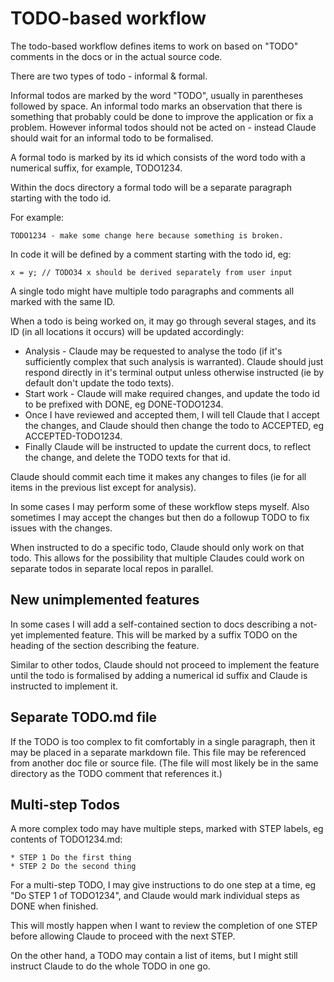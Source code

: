 # TODO-based workflow

The todo-based workflow defines items to work on based on "TODO" comments in the docs or in the actual source code.

There are two types of todo - informal & formal.

Informal todos are marked by the word "TODO", usually in parentheses followed by space. An informal todo marks
an observation that there is something that probably could be done to improve the application or fix a problem.
However informal todos should not be acted on - instead Claude should wait for an informal todo to be formalised.

A formal todo is marked by its id which consists of the word todo with a numerical suffix, for example, TODO1234.

Within the docs directory a formal todo will be a separate paragraph starting with the todo id.

For example:

````
TODO1234 - make some change here because something is broken.
````

In code it will be defined by a comment starting with the todo id, eg:

````
x = y; // TODO34 x should be derived separately from user input
````

A single todo might have multiple todo paragraphs and comments all marked with the same ID.

When a todo is being worked on, it may go through several stages, and its ID (in all locations it occurs)
will be updated accordingly:

* Analysis - Claude may be requested to analyse the todo (if it's sufficiently complex that such analysis
  is warranted). Claude should just respond directly in it's terminal output unless otherwise instructed
  (ie by default don't update the todo texts).
* Start work - Claude will make required changes, and update the todo id to be prefixed with DONE, eg DONE-TODO1234.
* Once I have reviewed and accepted them, I will tell Claude that I accept the changes, and Claude should then 
  change the todo to ACCEPTED, eg ACCEPTED-TODO1234.
* Finally Claude will be instructed to update the current docs, to reflect the change, and delete 
  the TODO texts for that id.
  
Claude should commit each time it makes any changes to files (ie for all items in the previous list 
except for analysis).
  
In some cases I may perform some of these workflow steps myself. Also sometimes I may accept the changes
but then do a followup TODO to fix issues with the changes.
  
When instructed to do a specific todo, Claude should only work on that todo. This allows for the possibility
that multiple Claudes could work on separate todos in separate local repos in parallel.
  
## New unimplemented features

In some cases I will add a self-contained section to docs describing a not-yet implemented feature. 
This will be marked by a suffix TODO on the heading of the section describing the feature.

Similar to other todos, Claude should not proceed to implement the feature until the todo is formalised
by adding a numerical id suffix and Claude is instructed to implement it.

## Separate TODO<number>.md file

If the TODO is too complex to fit comfortably in a single paragraph, then it may be placed in
a separate markdown file. This file may be referenced from another doc file or source file.
(The file will most likely be in the same directory as the TODO comment that references it.)

## Multi-step Todos

A more complex todo may have multiple steps, marked with STEP <n> labels, eg contents of TODO1234.md:

````
* STEP 1 Do the first thing
* STEP 2 Do the second thing
````

For a multi-step TODO, I may give instructions to do one step at a time, eg "Do STEP 1 of TODO1234",
and Claude would mark individual steps as DONE when finished.

This will mostly happen when I want to review the completion of one STEP before allowing Claude
to proceed with the next STEP.

On the other hand, a TODO may contain a list of items, but I might still instruct Claude to do the whole
TODO in one go.
